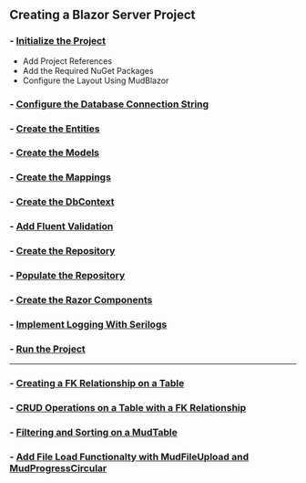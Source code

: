 ## Creating a Blazor Server Project

### - [Initialize the Project](ProjectSetup.MD)

* Add Project References
* Add the Required NuGet Packages
* Configure the Layout Using MudBlazor

### - [Configure the Database Connection String](CreateConnectionString.MD)

### - [Create the Entities](CreateEntities.MD)

### - [Create the Models](CreateModels.MD)

### - [Create the Mappings](CreateMapping.MD)

### - [Create the DbContext](CreateDbContext.MD)

### - [Add Fluent Validation](CreateFluentValidation.MD)

### - [Create the Repository](CreateRepository.MD)

### - [Populate the Repository](PopulateRepository.MD)

### - [Create the Razor Components](CreateRazorPages.MD)

### - [Implement Logging With Serilogs](SerilogsImplementation.MD)

### - [Run the Project](RunProject.MD)

---
### - [Creating a FK Relationship on a Table](FkRelationship.MD)

### - [CRUD Operations on a Table with a FK Relationship](FkCrud.MD)

### - [Filtering and Sorting on a MudTable](SearchAndFilter.MD)

### - [Add File Load Functionalty with MudFileUpload and MudProgressCircular](FileUpload.MD)
